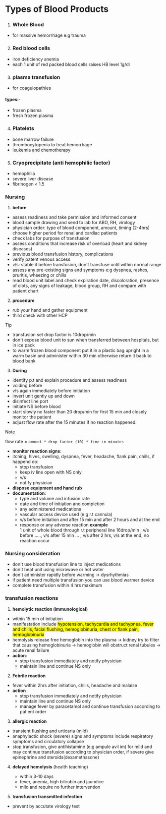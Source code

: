 # Types of Blood Products

1. ### Whole Blood
- for massive hemorrhage e:g trauma
2. ### Red blood cells
- iron deficiency anemia
- each 1 unit of red packed blood cells raises HB level 1g/dl
3. ### plasma transfusion
- for coagulopathies
#### types:-
- frozen plasma
- fresh frozen plasma
4. ### Platelets
- bone marrow failure
- thrombocytopenia to treat hemorrhage
- leukemia and chemotherapy
5. ### Cryoprecipitate (anti hemophilic factor)
- hemophilia
- severe liver disease
- fibrinogen < 1.5

### Nursing

1. **before** 
- assess readiness and take permission and informed consent
- blood sample drawing and send to lab for ABO, RH, virology
- physician order: type of blood component, amount, timing (2-4hrs) choose higher period for renal and cardiac patients
- check labs for purpose of transfusion
- assess conditions that increase risk of overload (heart and kidney diseases)
- previous blood transfusion history, complications
- verify patent venous access
- v/s: stable it before transfusion, don't transfuse until within normal range
- assess any pre-existing signs and symptoms e:g dyspnea, rashes, pruritis, wheezing or chills	
- read blood unit label and check expiration date, discoloration, presence of clots, any signs of leakage, blood group, RH and compare with patient chart

2. **procedure**
- rub your hand and gather equipment
- third check with other HCP
> [!TIP]
> - transfusion set drop factor is 10drop/min
> - don't expose blood unit to sun when transferred between hospitals, but in ice pack
> - to warm frozen blood component put it in a plastic bag upright in a warm basin and administer within 30 min otherwise return it back to blood bank 

3. **During**
- identify p.t and explain procedure and assess readiness
- voiding before
- v/s again immediately before initiation
- invert unit gently up and down
- disinfect line port
- initiate NS before blood
- start slowly no faster than 20 drop/min for first 15 min and closely monitor the patient
- adjust flow rate after the 15 minutes if no reaction happened:
>[!NOTE]
> flow rate = `amount * drop factor (10) * time in minutes`
- **monitor reaction signs**:
- itching, hives, swelling, dyspnea, fever, headache, flank pain, chills, if happend do:
	- stop transfusion
	- keep iv line open with NS only
	- v/s
	- notify physician
- **dispose equipment and hand rub**
- **documentation**:
	- type and volume and infusion rate
	- date and time of initiation and completion
	- any administered medications
	- vascular access device used (e:g r.t cannula)
	- v/s before initiation and after 15 min and after 2 hours and at the end
	- response or any adverse reaction
**example**\
1 unit of whole blood through r.t peripheral line 16drop/min , v/s before ....., v/s after 15 min ... , v/s after 2 hrs, v/s at the end, no reaction occur

### Nursing consideration
- don't use blood transfusion line to inject medications
- don't heat unit using microwave or hot water
- don't administer rapidly before warming -> dysrhythmias
- if patient need multiple transfusion you can use blood warmer device
- complete transfusion within 4 hrs maximum

###  transfusion reactions

1. **hemolytic reaction (immunological)**
- within 15 min of initiation
- manifestation include <mark>hypotension, tachycardia and tachypnea, fever and chills, facial flushing, hemoglobinuria, chest or flank pain, hemoglobinuria</mark>
- hemolysis release free hemoglobin into the plasma -> kidney try to filter that causing hemoglobinuria -> hemoglobin will obstruct renal tubules -> acute renal failure
- **action**:
	- stop transfusion immediately and notify physician
	- maintain line and continue NS only

2. **Febrile reaction**
- fever within 2hrs after initiation, chills, headache and malaise
- **action**
	- stop transfusion immediately and notify physician
	- maintain line and continue NS only
	- manage fever by paracetamol and continue transfusion according to patient order

3. **allergic reaction**
- transient flushing and urticaria (mild)
- anaphylactic shock (severe) signs and symptoms include respiratory symptoms and circulatory collapse
- stop transfusion, give antihistamine (e:g ampule avil im) for mild and may continue transfusion according to physician order, if severe give epinephrine and steroids(dexamethasone)

4. **delayed hemolysis** (health teaching)
	- within 3-10 days
	- fever, anemia, high bilirubin and jaundice
	- mild and require no further intervention
	
5. **transfusion transmitted infection**
- prevent by accutate virology test	